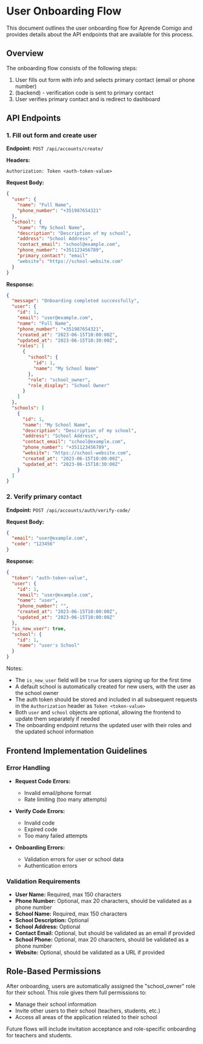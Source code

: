 # User Onboarding Flow

This document outlines the user onboarding flow for Aprende Comigo and provides details about the API endpoints that are available for this process.

## Overview

The onboarding flow consists of the following steps:

1. User fills out form with info and selects primary contact (email or phone number)
2. (backend) - verification code is sent to primary contact
3. User verifies primary contact and is redirect to dashboard

## API Endpoints

### 1. Fill out form and create user

**Endpoint:** `POST /api/accounts/create/`

**Headers:**
```
Authorization: Token <auth-token-value>
```

**Request Body:**
```json
{
  "user": {
    "name": "Full Name",
    "phone_number": "+351987654321"
  },
  "school": {
    "name": "My School Name",
    "description": "Description of my school",
    "address": "School Address",
    "contact_email": "school@example.com",
    "phone_number": "+351123456789",
    "primary_contact": "email"
    "website": "https://school-website.com"
  }
}
```

**Response:**
```json
{
  "message": "Onboarding completed successfully",
  "user": {
    "id": 1,
    "email": "user@example.com",
    "name": "Full Name",
    "phone_number": "+351987654321",
    "created_at": "2023-06-15T10:00:00Z",
    "updated_at": "2023-06-15T10:30:00Z",
    "roles": [
      {
        "school": {
          "id": 1,
          "name": "My School Name"
        },
        "role": "school_owner",
        "role_display": "School Owner"
      }
    ]
  },
  "schools": [
    {
      "id": 1,
      "name": "My School Name",
      "description": "Description of my school",
      "address": "School Address",
      "contact_email": "school@example.com",
      "phone_number": "+351123456789",
      "website": "https://school-website.com",
      "created_at": "2023-06-15T10:00:00Z",
      "updated_at": "2023-06-15T10:30:00Z"
    }
  ]
}
```


### 2. Verify primary contact

**Endpoint:** `POST /api/accounts/auth/verify-code/`

**Request Body:**
```json
{
  "email": "user@example.com",
  "code": "123456"
}
```

**Response:**
```json
{
  "token": "auth-token-value",
  "user": {
    "id": 1,
    "email": "user@example.com",
    "name": "user",
    "phone_number": "",
    "created_at": "2023-06-15T10:00:00Z",
    "updated_at": "2023-06-15T10:00:00Z"
  },
  "is_new_user": true,
  "school": {
    "id": 1,
    "name": "user's School"
  }
}
```

Notes:
- The `is_new_user` field will be `true` for users signing up for the first time
- A default school is automatically created for new users, with the user as the school owner
- The auth token should be stored and included in all subsequent requests in the `Authorization` header as `Token <token-value>`
- Both `user` and `school` objects are optional, allowing the frontend to update them separately if needed
- The onboarding endpoint returns the updated user with their roles and the updated school information

## Frontend Implementation Guidelines
### Error Handling

- **Request Code Errors:**
  - Invalid email/phone format
  - Rate limiting (too many attempts)

- **Verify Code Errors:**
  - Invalid code
  - Expired code
  - Too many failed attempts

- **Onboarding Errors:**
  - Validation errors for user or school data
  - Authentication errors

### Validation Requirements

- **User Name:** Required, max 150 characters
- **Phone Number:** Optional, max 20 characters, should be validated as a phone number
- **School Name:** Required, max 150 characters
- **School Description:** Optional
- **School Address:** Optional
- **Contact Email:** Optional, but should be validated as an email if provided
- **School Phone:** Optional, max 20 characters, should be validated as a phone number
- **Website:** Optional, should be validated as a URL if provided

## Role-Based Permissions

After onboarding, users are automatically assigned the "school_owner" role for their school. This role gives them full permissions to:

- Manage their school information
- Invite other users to their school (teachers, students, etc.)
- Access all areas of the application related to their school

Future flows will include invitation acceptance and role-specific onboarding for teachers and students.
